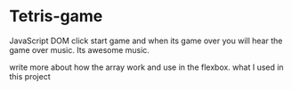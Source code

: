# Tetris-game
JavaScript DOM 
click start game and when its game over you will hear the game over music. Its awesome music. 

write more about how the array work and use in the flexbox. what I used in this project 
